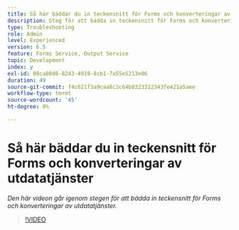 ```yaml
---
title: Så här bäddar du in teckensnitt för Forms och konverteringar av utdatatjänster
description: Steg för att bädda in teckensnitt för Forms och konvertering av utdatatjänster
type: Troubleshooting
role: Admin
level: Experienced
version: 6.5
feature: Forms Service, Output Service
topic: Development
index: y
exl-id: 00ca88d6-8243-4919-8cb1-7a55e5213e06
duration: 49
source-git-commit: f4c621f3a9caa8c2c64b8323312343fe421a5aee
workflow-type: tm+mt
source-wordcount: '45'
ht-degree: 0%

---
```


# Så här bäddar du in teckensnitt för Forms och konverteringar av utdatatjänster

*Den här videon går igenom stegen för att bädda in teckensnitt för Forms och konverteringar av utdatatjänster.*

>[!VIDEO](https://video.tv.adobe.com/v/335496?quality=12&learn=on)
